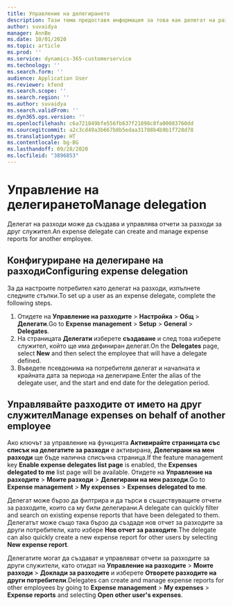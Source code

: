 ```yaml
---
title: Управление на делегирането
description: Тази тема предоставя информация за това как делегат на разходи може да създава и управлява отчети за разходи за друг служител.
author: suvaidya
manager: AnnBe
ms.date: 10/01/2020
ms.topic: article
ms.prod: ''
ms.service: dynamics-365-customerservice
ms.technology: ''
ms.search.form: ''
audience: Application User
ms.reviewer: kfend
ms.search.scope: ''
ms.search.region: ''
ms.author: suvaidya
ms.search.validFrom: ''
ms.dyn365.ops.version: ''
ms.openlocfilehash: c6a721849bfe556fb637f21898c0fa00083760dd
ms.sourcegitcommit: a2c3cd49a3b667b8b5edaa31788b4b9b1f728d78
ms.translationtype: HT
ms.contentlocale: bg-BG
ms.lasthandoff: 09/28/2020
ms.locfileid: "3896853"
---
```

# <a name="manage-delegation"></a><span data-ttu-id="b677f-103">Управление на делегирането</span><span class="sxs-lookup"><span data-stu-id="b677f-103">Manage delegation</span></span>
<span data-ttu-id="b677f-104">Делегат на разходи може да създава и управлява отчети за разходи за друг служител.</span><span class="sxs-lookup"><span data-stu-id="b677f-104">An expense delegate can create and manage expense reports for another employee.</span></span>

## <a name="configuring-expense-delegation"></a><span data-ttu-id="b677f-105">Конфигуриране на делегиране на разходи</span><span class="sxs-lookup"><span data-stu-id="b677f-105">Configuring expense delegation</span></span>

<span data-ttu-id="b677f-106">За да настроите потребител като делегат на разходи, изпълнете следните стъпки.</span><span class="sxs-lookup"><span data-stu-id="b677f-106">To set up a user as an expense delegate, complete the following steps.</span></span> 
1. <span data-ttu-id="b677f-107">Отидете на **Управление на разходите** > **Настройка** > **Общ** > **Делегати**.</span><span class="sxs-lookup"><span data-stu-id="b677f-107">Go to **Expense management** > **Setup** > **General** > **Delegates**.</span></span> 
2. <span data-ttu-id="b677f-108">На страницата **Делегати** изберете **създаване** и след това изберете служител, който ще има дефиниран делегат.</span><span class="sxs-lookup"><span data-stu-id="b677f-108">On the **Delegates** page, select **New** and then select the employee that will have a delegate defined.</span></span> 
3. <span data-ttu-id="b677f-109">Въведете псевдонима на потребителя делегат и началната и крайната дата за периода на делегиране.</span><span class="sxs-lookup"><span data-stu-id="b677f-109">Enter the alias of the delegate user, and the start and end date for the delegation period.</span></span>

## <a name="manage-expenses-on-behalf-of-another-employee"></a><span data-ttu-id="b677f-110">Управлявайте разходите от името на друг служител</span><span class="sxs-lookup"><span data-stu-id="b677f-110">Manage expenses on behalf of another employee</span></span>

<span data-ttu-id="b677f-111">Ако ключът за управление на функцията **Активирайте страницата със списък на делегатите за разходи** е активирана, **Делегирани на мен разходи** ще бъде налична списъчна страница.</span><span class="sxs-lookup"><span data-stu-id="b677f-111">If the feature management key **Enable expense delegates list page** is enabled, the **Expenses delegated to me** list page will be available.</span></span> <span data-ttu-id="b677f-112">Отидете на **Управление на разходите** > **Моите разходи** > **Делегирани на мен разходи**.</span><span class="sxs-lookup"><span data-stu-id="b677f-112">Go to **Expense management** > **My expenses** > **Expenses delegated to me**.</span></span>

<span data-ttu-id="b677f-113">Делегат може бързо да филтрира и да търси в съществуващите отчети за разходите, които са му били делегирани.</span><span class="sxs-lookup"><span data-stu-id="b677f-113">A delegate can quickly filter and search on existing expense reports that have been delegated to them.</span></span> <span data-ttu-id="b677f-114">Делегатът може също така бързо да създаде нов отчет за разходите за други потребители, като избере **Нов отчет за разходите**.</span><span class="sxs-lookup"><span data-stu-id="b677f-114">The delegate can also quickly create a new expense report for other users by selecting **New expense report**.</span></span>

<span data-ttu-id="b677f-115">Делегатите могат да създават и управляват отчети за разходите за други служители, като отидат на **Управление на разходите** > **Моите разходи** > **Доклади за разходите** и изберете **Отворете разходите на други потребители**.</span><span class="sxs-lookup"><span data-stu-id="b677f-115">Delegates can create and manage expense reports for other employees by going to **Expense management** > **My expenses** > **Expense reports** and selecting **Open other user's expenses**.</span></span>
